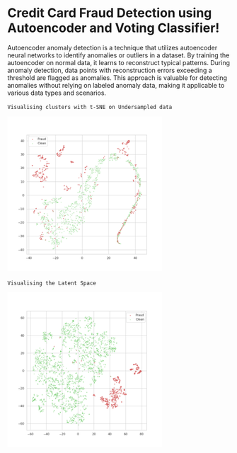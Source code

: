 # Credit Card Fraud Detection using Autoencoder and Voting Classifier!

Autoencoder anomaly detection is a technique that utilizes autoencoder neural networks to identify anomalies or outliers in a dataset. By training the autoencoder on normal data, it learns to reconstruct typical patterns. During anomaly detection, data points with reconstruction errors exceeding a threshold are flagged as anomalies. This approach is valuable for detecting anomalies without relying on labeled anomaly data, making it applicable to various data types and scenarios.
<br>

`Visualising clusters with t-SNE on Undersampled data`
<br>

<img src="https://github.com/dnyandeepc16/Credit_Card_FraudAutoEncoders/blob/main/Originaal.png" width="350" height="350">

<br>

`Visualising the Latent Space`
<br>

<img src="https://github.com/dnyandeepc16/Credit_Card_FraudAutoEncoders/blob/main/representation_autoencoder.png" width="350" height="350">
